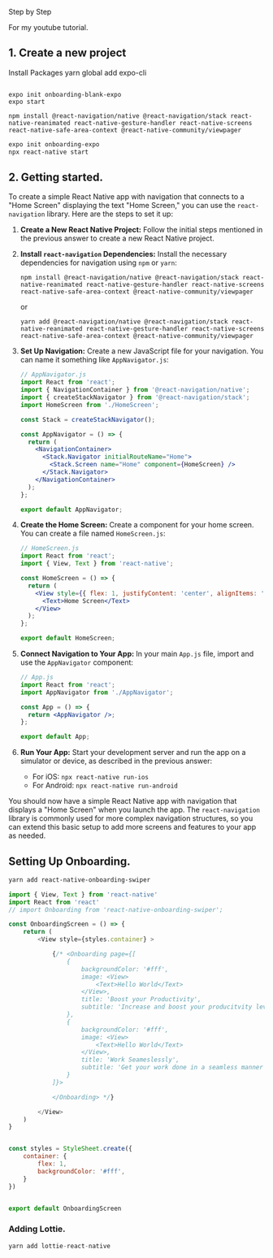 Step by Step

For my youtube tutorial.

## 1. Create a new project

Install Packages
yarn global add expo-cli

```

expo init onboarding-blank-expo
expo start

```


```
npm install @react-navigation/native @react-navigation/stack react-native-reanimated react-native-gesture-handler react-native-screens react-native-safe-area-context @react-native-community/viewpager
```

```bash
expo init onboarding-expo
npx react-native start
```

## 2. Getting started.

To create a simple React Native app with navigation that connects to a "Home Screen" displaying the text "Home Screen," you can use the `react-navigation` library. Here are the steps to set it up:

1. **Create a New React Native Project:**
   Follow the initial steps mentioned in the previous answer to create a new React Native project.

2. **Install `react-navigation` Dependencies:**
   Install the necessary dependencies for navigation using `npm` or `yarn`:

   ```
   npm install @react-navigation/native @react-navigation/stack react-native-reanimated react-native-gesture-handler react-native-screens react-native-safe-area-context @react-native-community/viewpager
   ```

   or

   ```
   yarn add @react-navigation/native @react-navigation/stack react-native-reanimated react-native-gesture-handler react-native-screens react-native-safe-area-context @react-native-community/viewpager
   ```

3. **Set Up Navigation:**
   Create a new JavaScript file for your navigation. You can name it something like `AppNavigator.js`:

   ```jsx
   // AppNavigator.js
   import React from 'react';
   import { NavigationContainer } from '@react-navigation/native';
   import { createStackNavigator } from '@react-navigation/stack';
   import HomeScreen from './HomeScreen';

   const Stack = createStackNavigator();

   const AppNavigator = () => {
     return (
       <NavigationContainer>
         <Stack.Navigator initialRouteName="Home">
           <Stack.Screen name="Home" component={HomeScreen} />
         </Stack.Navigator>
       </NavigationContainer>
     );
   };

   export default AppNavigator;
   ```

4. **Create the Home Screen:**
   Create a component for your home screen. You can create a file named `HomeScreen.js`:

   ```jsx
   // HomeScreen.js
   import React from 'react';
   import { View, Text } from 'react-native';

   const HomeScreen = () => {
     return (
       <View style={{ flex: 1, justifyContent: 'center', alignItems: 'center' }}>
         <Text>Home Screen</Text>
       </View>
     );
   };

   export default HomeScreen;
   ```

5. **Connect Navigation to Your App:**
   In your main `App.js` file, import and use the `AppNavigator` component:

   ```jsx
   // App.js
   import React from 'react';
   import AppNavigator from './AppNavigator';

   const App = () => {
     return <AppNavigator />;
   };

   export default App;
   ```

6. **Run Your App:**
   Start your development server and run the app on a simulator or device, as described in the previous answer:

   - For iOS: `npx react-native run-ios`
   - For Android: `npx react-native run-android`

You should now have a simple React Native app with navigation that displays a "Home Screen" when you launch the app. The `react-navigation` library is commonly used for more complex navigation structures, so you can extend this basic setup to add more screens and features to your app as needed.


## Setting Up Onboarding.


```bash
yarn add react-native-onboarding-swiper
```


```js
import { View, Text } from 'react-native'
import React from 'react'
// import Onboarding from 'react-native-onboarding-swiper';

const OnboardingScreen = () => {
    return (
        <View style={styles.container} >

            {/* <Onboarding page={[
                {
                    backgroundColor: '#fff',
                    image: <View>
                        <Text>Hello World</Text>
                    </View>,
                    title: 'Boost your Productivity',
                    subtitle: 'Increase and boost your producitvity levels',
                },
                {
                    backgroundColor: '#fff',
                    image: <View>
                        <Text>Hello World</Text>
                    </View>,
                    title: 'Work Seameslessly',
                    subtitle: 'Get your work done in a seamless manner',
                }
            ]}>

            </Onboarding> */}

        </View>
    )
}


const styles = StyleSheet.create({
    container: {
        flex: 1,
        backgroundColor: '#fff',
    }
})


export default OnboardingScreen
```


### Adding Lottie.


```js
yarn add lottie-react-native

```








